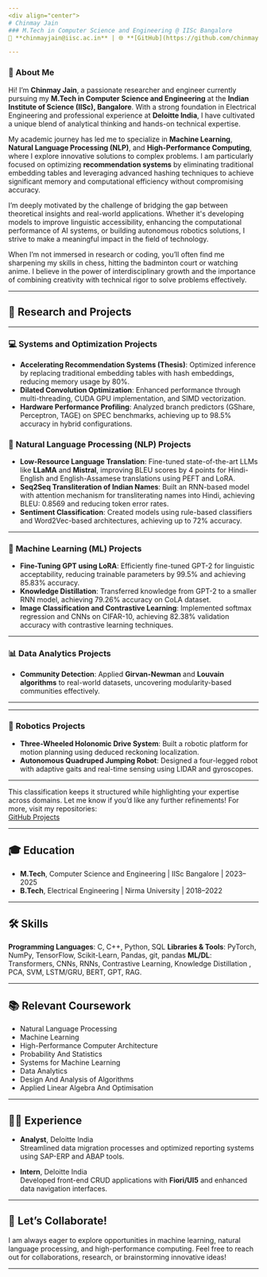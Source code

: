```yaml
---
<div align="center">
# Chinmay Jain  
### M.Tech in Computer Science and Engineering @ IISc Bangalore  
📧 **chinmayjain@iisc.ac.in** | 🌐 **[GitHub](https://github.com/chinmayjainnnn)** | 🖇️ **[LinkedIn](https://www.linkedin.com/in/chinmay-jain-b7822816b/)**  

---
```


### 👋 About Me
</div>

Hi! I’m **Chinmay Jain**, a passionate researcher and engineer currently pursuing my **M.Tech in Computer Science and Engineering** at the **Indian Institute of Science (IISc), Bangalore**. With a strong foundation in Electrical Engineering and professional experience at **Deloitte India**, I have cultivated a unique blend of analytical thinking and hands-on technical expertise.

My academic journey has led me to specialize in **Machine Learning**, **Natural Language Processing (NLP)**, and **High-Performance Computing**, where I explore innovative solutions to complex problems. I am particularly focused on optimizing **recommendation systems** by eliminating traditional embedding tables and leveraging advanced hashing techniques to achieve significant memory and computational efficiency without compromising accuracy.

I’m deeply motivated by the challenge of bridging the gap between theoretical insights and real-world applications. Whether it's developing models to improve linguistic accessibility, enhancing the computational performance of AI systems, or building autonomous robotics solutions, I strive to make a meaningful impact in the field of technology.

 When I’m not immersed in research or coding, you’ll often find me sharpening my skills in chess, hitting the badminton court or watching anime. I believe in the power of interdisciplinary growth and the importance of combining creativity with technical rigor to solve problems effectively.

---

## 🔬 **Research and Projects**  
---
### 💻 **Systems and Optimization Projects**  
- **Accelerating Recommendation Systems (Thesis)**: Optimized inference by replacing traditional embedding tables with hash embeddings, reducing memory usage by 80%.  
- **Dilated Convolution Optimization**: Enhanced performance through multi-threading, CUDA GPU implementation, and SIMD vectorization.
- **Hardware Performance Profiling**: Analyzed branch predictors (GShare, Perceptron, TAGE) on SPEC benchmarks, achieving up to 98.5% accuracy in hybrid configurations.


### 📝 **Natural Language Processing (NLP) Projects**  
- **Low-Resource Language Translation**: Fine-tuned state-of-the-art LLMs like **LLaMA** and **Mistral**, improving BLEU scores by 4 points for Hindi-English and English-Assamese translations using PEFT and LoRA.  
- **Seq2Seq Transliteration of Indian Names**: Built an RNN-based model with attention mechanism for transliterating names into Hindi, achieving BLEU: 0.8569 and reducing token error rates.  
- **Sentiment Classification**: Created models using rule-based classifiers and Word2Vec-based architectures, achieving up to 72% accuracy.  

---

### 🤖 **Machine Learning (ML) Projects**  
- **Fine-Tuning GPT using LoRA**: Efficiently fine-tuned GPT-2 for linguistic acceptability, reducing trainable parameters by 99.5% and achieving 85.83% accuracy.  
- **Knowledge Distillation**: Transferred knowledge from GPT-2 to a smaller RNN model, achieving 79.26% accuracy on CoLA dataset.  
- **Image Classification and Contrastive Learning**: Implemented softmax regression and CNNs on CIFAR-10, achieving 82.38% validation accuracy with contrastive learning techniques.  

---

### 📊 **Data Analytics Projects**  
- **Community Detection**: Applied **Girvan-Newman** and **Louvain algorithms** to real-world datasets, uncovering modularity-based communities effectively.  
  

---



---

### 🤖 **Robotics Projects**  
- **Three-Wheeled Holonomic Drive System**: Built a robotic platform for motion planning using deduced reckoning localization.  
- **Autonomous Quadruped Jumping Robot**: Designed a four-legged robot with adaptive gaits and real-time sensing using LIDAR and gyroscopes.  

---

This classification keeps it structured while highlighting your expertise across domains. Let me know if you’d like any further refinements!
For more, visit my repositories:  
[GitHub Projects](https://github.com/chinmayjainnnn)  

---

## 🎓 **Education**  

- **M.Tech**, Computer Science and Engineering | IISc Bangalore | 2023–2025  
- **B.Tech**, Electrical Engineering | Nirma University | 2018–2022 

---

## 🛠️ **Skills**  

**Programming Languages**: C, C++, Python, SQL 
**Libraries & Tools**: PyTorch, NumPy, TensorFlow, Scikit-Learn, Pandas, git, pandas
**ML/DL**: Transformers, CNNs, RNNs, Contrastive Learning, Knowledge Distillation , PCA, SVM, LSTM/GRU, BERT, GPT, RAG.

---

## 📚 **Relevant Coursework**  

- Natural Language Processing  
- Machine Learning  
- High-Performance Computer Architecture  
- Probability And Statistics 
- Systems for Machine Learning
- Data Analytics
- Design And Analysis of Algorithms
- Applied Linear Algebra And Optimisation

---

## 👨‍💻 **Experience**  

- **Analyst**, Deloitte India  
  Streamlined data migration processes and optimized reporting systems using SAP-ERP and ABAP tools.  

- **Intern**, Deloitte India  
  Developed front-end CRUD applications with **Fiori/UI5** and enhanced data navigation interfaces.  

---

## 🤝 **Let’s Collaborate!**  

I am always eager to explore opportunities in machine learning, natural language processing, and high-performance computing. Feel free to reach out for collaborations, research, or brainstorming innovative ideas!  

--- 

